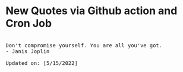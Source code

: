 # New Quotes via Github action and Cron Job

<pre>
<!-- #quote -->
Don't compromise yourself. You are all you've got.
- Janis Joplin

Updated on: [5/15/2022]
<!-- #quoteEnd -->
</pre>
